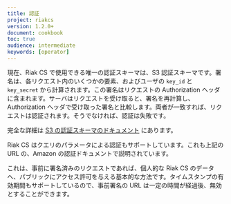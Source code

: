 ```yaml
---
title: 認証
project: riakcs
version: 1.2.0+
document: cookbook
toc: true
audience: intermediate
keywords: [operator]
---
```


現在、Riak CS で使用できる唯一の認証スキーマは、S3 認証スキーマです。署名は、各リクエスト内のいくつかの要素、およびユーザの `key_id` と `key_secret` から計算されます。この署名はリクエストの Authorization ヘッダに含まれます。サーバはリクエストを受け取ると、署名を再計算し、Authorization ヘッダで受け取った署名と比較します。両者が一致すれば、リクエストは認証されます。そうでなければ、認証は失敗です。

完全な詳細は [S3 の認証スキーマのドキュメント](http://docs.amazonwebservices.com/AmazonS3/latest/dev/RESTAuthentication.html) にあります。

Riak CS はクエリのパラメータによる認証もサポートしています。これも上記の URL の、Amazon の認証ドキュメントで説明されています。

これは、事前に署名済みのリクエストであれば、個人的な Riak CS のデータへ、パブリックにアクセス許可を与える基本的な方法です。タイムスタンプの有効期間もサポートしているので、事前署名の URL は一定の時間が経過後、無効とすることができます。
